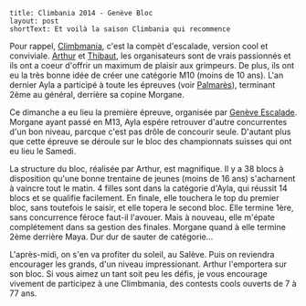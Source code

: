 ```
title: Climbania 2014 - Genève Bloc
layout: post
shortText: Et voilà la saison Climbania qui recommence

```
[Climbmania]: http://www.climbmania.ch "Climbmania"
[Arthur]: https://www.facebook.com/arthur.veenhuys "Arthur Veenhuys"
[Thibaut]: https://www.facebook.com/tmauron "Thibaut Mauron"
[Palmarès]: /pages/palmares.html "Palmarès"
[Genève Escalade]: http://www.genevescalade.ch/ "Genève Escalade"

Pour rappel, [Climbmania], c'est la compèt d'escalade, version cool et conviviale. [Arthur] et [Thibaut], les organisateurs sont de vrais passionnés et ils ont a coeur d'offrir un maximum de plaisir aux grimpeurs. De plus, ils ont eu la très bonne idée de créer une catégorie M10 (moins de 10 ans). L'an dernier Ayla a participé à toute les épreuves (voir [Palmarès]), terminant 2ème au général, derrière sa copine Morgane.

Ce dimanche a eu lieu la première épreuve, organisée par [Genève Escalade]. Morgane ayant passé en M13, Ayla espére retrouver d'autre concurrentes d'un bon niveau, parcque c'est pas drôle de concourir seule. D'autant plus que cette épreuve se déroule sur le bloc des championnats suisses qui ont eu lieu le Samedi. 

La structure du bloc, réalisée par Arthur, est magnifique. Il y a 38 blocs à disposition qu'une bonne trentaine de jeunes (moins de 16 ans) s'acharnent à vaincre tout le matin. 4 filles sont dans la catégorie d'Ayla, qui réussit 14 blocs et se qualifie facilement. En finale, elle touchera le top du premier bloc, sans toutefois le saisir, et elle topera le second bloc. Elle termine 1ère, sans concurrence féroce faut-il l'avouer. Mais à nouveau, elle m'épate complétement dans sa gestion des finales. Morgane quand à elle termine 2ème derrière Maya. Dur dur de sauter de catégorie... 

L'après-midi, on s'en va profiter du soleil, au Salève. Puis on reviendra encourager les grands, d'un niveau impressionant. Arthur l'emportera sur son bloc. Si vous aimez un tant soit peu les défis, je vous encourage vivement de participez à une Climbmania, des contests cools ouverts de 7 à 77 ans.
